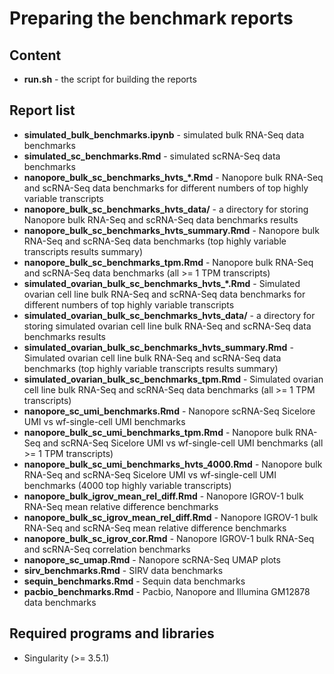 # Preparing the benchmark reports

## Content

  * **run.sh** - the script for building the reports

## Report list

  * **simulated_bulk_benchmarks.ipynb** - simulated bulk RNA-Seq data benchmarks
  * **simulated_sc_benchmarks.Rmd** - simulated scRNA-Seq data benchmarks
  * **nanopore_bulk_sc_benchmarks_hvts_\*.Rmd** - Nanopore bulk RNA-Seq and scRNA-Seq data benchmarks for different numbers of top highly variable transcripts
  * **nanopore_bulk_sc_benchmarks_hvts_data/** - a directory for storing Nanopore bulk RNA-Seq and scRNA-Seq data benchmarks results
  * **nanopore_bulk_sc_benchmarks_hvts_summary.Rmd** - Nanopore bulk RNA-Seq and scRNA-Seq data benchmarks (top highly variable transcripts results summary)
  * **nanopore_bulk_sc_benchmarks_tpm.Rmd** - Nanopore bulk RNA-Seq and scRNA-Seq data benchmarks (all >= 1 TPM transcripts)
  * **simulated_ovarian_bulk_sc_benchmarks_hvts_\*.Rmd** - Simulated ovarian cell line bulk RNA-Seq and scRNA-Seq data benchmarks for different numbers of top highly variable transcripts
  * **simulated_ovarian_bulk_sc_benchmarks_hvts_data/** - a directory for storing simulated ovarian cell line bulk RNA-Seq and scRNA-Seq data benchmarks results
  * **simulated_ovarian_bulk_sc_benchmarks_hvts_summary.Rmd** - Simulated ovarian cell line bulk RNA-Seq and scRNA-Seq data benchmarks (top highly variable transcripts results summary)
  * **simulated_ovarian_bulk_sc_benchmarks_tpm.Rmd** - Simulated ovarian cell line bulk RNA-Seq and scRNA-Seq data benchmarks (all >= 1 TPM transcripts)
  * **nanopore_sc_umi_benchmarks.Rmd** - Nanopore scRNA-Seq Sicelore UMI vs wf-single-cell UMI benchmarks
  * **nanopore_bulk_sc_umi_benchmarks_tpm.Rmd** - Nanopore bulk RNA-Seq and scRNA-Seq Sicelore UMI vs wf-single-cell UMI benchmarks (all >= 1 TPM transcripts)
  * **nanopore_bulk_sc_umi_benchmarks_hvts_4000.Rmd** - Nanopore bulk RNA-Seq and scRNA-Seq Sicelore UMI vs wf-single-cell UMI benchmarks (4000 top highly variable transcripts)
  * **nanopore_bulk_igrov_mean_rel_diff.Rmd** - Nanopore IGROV-1 bulk RNA-Seq mean relative difference benchmarks
  * **nanopore_bulk_sc_igrov_mean_rel_diff.Rmd** - Nanopore IGROV-1 bulk RNA-Seq and scRNA-Seq mean relative difference benchmarks
  * **nanopore_bulk_sc_igrov_cor.Rmd** - Nanopore IGROV-1 bulk RNA-Seq and scRNA-Seq correlation benchmarks
  * **nanopore_sc_umap.Rmd** - Nanopore scRNA-Seq UMAP plots
  * **sirv_benchmarks.Rmd** - SIRV data benchmarks
  * **sequin_benchmarks.Rmd** - Sequin data benchmarks
  * **pacbio_benchmarks.Rmd** - Pacbio, Nanopore and Illumina GM12878 data benchmarks

## Required programs and libraries

  * Singularity (>= 3.5.1)

